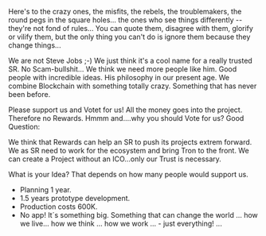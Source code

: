 Here's to the crazy ones, the misfits, the rebels, the troublemakers, the round pegs in the square holes... the ones who see things differently -- they're not fond of rules... You can quote them, disagree with them, glorify or vilify them, but the only thing you can't do is ignore them because they change things...

We are not Steve Jobs ;-) We just think it's a cool name for a really trusted SR. No Scam-bullshit...
We think we need more people like him. Good people with incredible ideas. His philosophy in our present age. We combine Blockchain with something totally crazy. Something that has never been before. 

Please support us and Votet for us! All the money goes into the project. Therefore no Rewards. Hmmm and....why you should Vote for us? Good Question:

We think that Rewards can help an SR to push its projects extrem forward. We as SR need to work for the ecosystem and bring Tron to the front. We can create a Project without an ICO...only our Trust is necessary.

What is your Idea? That depends on how many people would support us. 
- Planning 1 year. 
- 1.5 years prototype development. 
- Production costs 600K. 
- No app! 
It´s something big. Something that can change the world ... how we live... how we think ... how we work ... - just everything! ...
